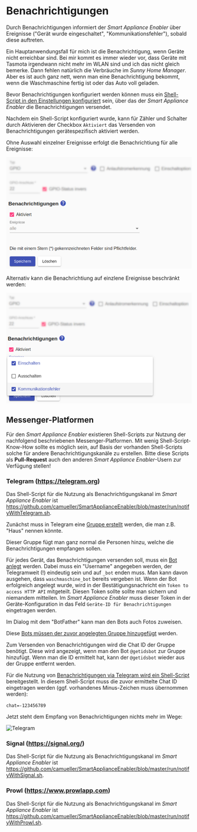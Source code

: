 # Benachrichtigungen
Durch Benachrichtigungen informiert der *Smart Appliance Enabler* über Ereignisse ("Gerät wurde eingeschaltet", "Kommunikationsfehler"), sobald diese auftreten.

Ein Hauptanwendungsfall für mich ist die Benachrichtigung, wenn Geräte nicht erreichbar sind. Bei mir kommt es immer wieder vor, dass Geräte mit Tasmota irgendwann nicht mehr im WLAN sind und ich das nicht gleich bemerke. Dann fehlen natürlich die Verbräuche im *Sunny Home Manager*. Aber es ist auch ganz nett, wenn man eine Benachrichtigung bekommt, wenn die Waschmaschine fertig ist oder das Auto voll geladen.

Bevor Benachrichtigungen konfiguriert werden können muss ein [Shell-Script in den Einstellungen konfiguriert](Settings_DE.md#user-content-notifications) sein, über das der *Smart Appliance Enabler* die Benachrichtigungen versendet.

Nachdem ein Shell-Script konfiguriert wurde, kann für Zähler und Schalter durch Aktivieren der Checkbox `Aktiviert` das Versenden von Benachrichtigungen gerätespezifisch aktiviert werden.

Ohne Auswahl einzelner Ereignisse erfolgt die Benachrichtiung für alle Ereignisse:

![Alle Ereignisse](../pics/fe/NotificationsAll_DE.png)

Alternativ kann die Benachrichtiung auf einzlene Ereignisse beschränkt werden:

![Ausgewählte Ereignisse](../pics/fe/NotificationsSome_DE.png)

## Messenger-Platformen
Für den *Smart Appliance Enabler* existieren Shell-Scripts zur Nutzung der nachfolgend beschriebenen Messenger-Platformen. Mit wenig Shell-Script-Know-How sollte es möglich sein, auf Basis der vorhanden Shell-Scripts solche für andere Benachrichtigungskanäle zu erstellen. Bitte diese Scripts als **Pull-Request** auch den anderen *Smart Appliance Enabler*-Usern zur Verfügung stellen!  

### Telegram (https://telegram.org)
Das Shell-Script für die Nutzung als Benachrichtigungskanal im *Smart Appliance Enabler* ist https://github.com/camueller/SmartApplianceEnabler/blob/master/run/notifyWithTelegram.sh.

Zunächst muss in Telegram eine [Gruppe erstellt](https://telegram.org/faq/de#f-wie-kann-ich-eine-gruppe-erstellen) werden, die man z.B. "Haus" nennen könnte.

Dieser Gruppe fügt man ganz normal die Personen hinzu, welche die Benachrichtigungen empfangen sollen. 

Für jedes Gerät, das Benachrichtigungen versenden soll, muss ein [Bot anlegt](https://core.telegram.org/bots#3-how-do-i-create-a-bot) werden. Dabei muss ein "Username" angegeben werden, der Telegramweit (!) eindeutig sein und auf `_bot` enden muss. Man kann davon ausgehen, dass `waschmaschine_bot` bereits vergeben ist. Wenn der Bot erfolgreich angelegt wurde, wird in der Bestätigungsnachricht ein `Token to access HTTP API` mitgeteilt. Diesen Token sollte sollte man sichern und niemandem mitteilen. Im *Smart Appliance Enabler* muss dieser Token in der Geräte-Konfiguration in das Feld `Geräte-ID für Benachrichtigungen` eingetragen werden.

Im Dialog mit dem "BotFather" kann man den Bots auch Fotos zuweisen.

Diese [Bots müssen der zuvor angelegten Gruppe hinzugefügt](https://telegram.org/faq/de#f-wie-kann-ich-mehr-mitglieder-hinzufgen-und-was-ist-ein-einladu) werden.

Zum Versenden von Benachrichtigungen wird die Chat ID der Gruppe benötigt. Diese wird angezeigt, wenn man den Bot `@getidsbot` zur Gruppe hinzufügt. Wenn man die ID ermittelt hat, kann der `@getidsbot` wieder aus der Gruppe entfernt werden.

Für die Nutzung von [Benachrichtigungen via Telegram wird ein Shell-Script](ManualInstallation_DE.md#user-content-notifications) bereitgestellt. In diesem Shell-Script muss die zuvor ermittelte Chat ID eingetragen werden (ggf. vorhandenes Minus-Zeichen muss übernommen werden):
```
chat=-123456789
```

Jetzt steht dem Empfang von Benachrichtigungen nichts mehr im Wege:

![Telegram](../pics/Telegram.jpg)

### Signal (https://signal.org/)
Das Shell-Script für die Nutzung als Benachrichtigungskanal im *Smart Appliance Enabler* ist https://github.com/camueller/SmartApplianceEnabler/blob/master/run/notifyWithSignal.sh.

### Prowl (https://www.prowlapp.com)
Das Shell-Script für die Nutzung als Benachrichtigungskanal im *Smart Appliance Enabler* ist https://github.com/camueller/SmartApplianceEnabler/blob/master/run/notifyWithProwl.sh.
